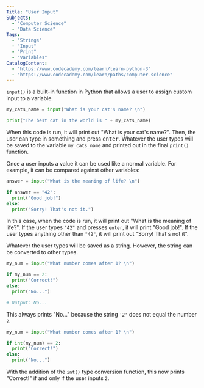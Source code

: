 ```yaml
---
Title: "User Input" 
Subjects:
  - "Computer Science"
  - "Data Science"
Tags: 
  - "Strings"
  - "Input"
  - "Print"
  - "Variables"
CatalogContent: 
  - "https://www.codecademy.com/learn/learn-python-3"
  - "https://www.codecademy.com/learn/paths/computer-science"
---
```


`input()` is a built-in function in Python that allows a user to assign custom input to a variable.

```python
my_cats_name = input("What is your cat's name? \n") 

print("The best cat in the world is " + my_cats_name)
```

When this code is run, it will print out "What is your cat's name?". Then, the user can type in something and press <kbd>enter</kbd>. Whatever the user types will be saved to the variable `my_cats_name` and printed out in the final `print()` function.

Once a user inputs a value it can be used like a normal variable. For example, it can be compared against other variables:

```python
answer = input("What is the meaning of life? \n")

if answer == "42":
  print("Good job!")
else:
  print("Sorry! That's not it.")
```

In this case, when the code is run, it will print out "What is the meaning of life?". If the user types `"42"` and presses `enter`, it will print "Good job!". If the user types anything other than `"42"`, it will print out "Sorry! That's not it".

Whatever the user types will be saved as a string. However, the string can be converted to other types.

```python
my_num = input("What number comes after 1? \n")

if my_num == 2:
  print("Correct!")
else:
  print("No...")

# Output: No...
``` 

This always prints "No..." because the string `'2'` does not equal the number `2`.

```python
my_num = input("What number comes after 1? \n")

if int(my_num) == 2:
  print("Correct!")
else:
  print("No...")
```

With the addition of the `int()` type conversion function, this now prints "Correct!" if and only if the user inputs `2`.
